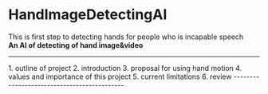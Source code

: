 # HandImageDetectingAI
This is first step to detecting hands for people who is incapable speech <br/>
**An AI of detecting of hand image&video**

--------------------------------------------
<Table of Contents>
1. outline of project
2. introduction
3. proposal for using hand motion
4. values and importance of this project
5. current limitations
6. review
--------------------------------------------

